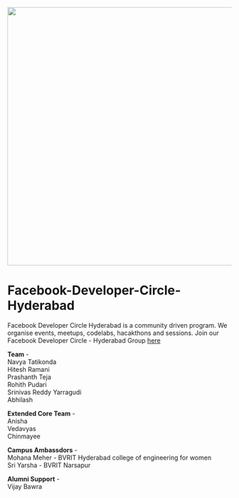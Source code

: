 <img src="https://d24wuq6o951i2g.cloudfront.net/img/events/id/334/3343078/assets/e9e.FDC_Logo-Stacked-black.png" width="580px"/><br />
# Facebook-Developer-Circle-Hyderabad

Facebook Developer Circle Hyderabad is a community driven program. We organise events, meetups, codelabs, hacakthons and sessions.
Join our Facebook Developer Circle - Hyderabad Group [here](https://www.facebook.com/profile.php?id=1074858042611323&ref=br_rs) <br/>


**Team** - <br />
Navya Tatikonda <br />
Hitesh Ramani<br />
Prashanth Teja<br />
Rohith Pudari<br />
Srinivas Reddy Yarragudi<br />
Abhilash 

**Extended Core Team** - <br />
Anisha <br />
Vedavyas<br />
Chinmayee <br />

**Campus Ambassdors** - <br />
Mohana Meher - BVRIT Hyderabad college of engineering for women<br />
Sri Yarsha - BVRIT Narsapur<br />


**Alumni Support** - <br />
Vijay Bawra

